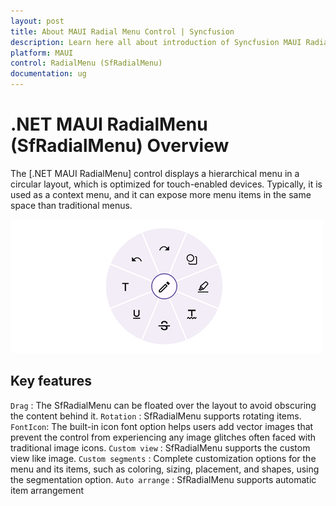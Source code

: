 ```yaml
---
layout: post
title: About MAUI Radial Menu Control | Syncfusion
description: Learn here all about introduction of Syncfusion MAUI Radial Menu (SfRadialMenu) control, its elements and more.
platform: MAUI
control: RadialMenu (SfRadialMenu)
documentation: ug
---
```


# .NET MAUI RadialMenu (SfRadialMenu) Overview

 The [.NET MAUI RadialMenu] control displays a hierarchical menu in a circular layout, which is optimized for touch-enabled devices. Typically, it is used as a context menu, and it can expose more menu items in the same space than traditional menus.

 ![Overview in .NET MAUI SfRadialMenu](images/overview/maui-radialmenu-overview.png)

## Key features

`Drag` : The SfRadialMenu can be floated over the layout to avoid obscuring the content behind it.
`Rotation` : SfRadialMenu supports rotating items.
`FontIcon`: The built-in icon font option helps users add vector images that prevent the control from experiencing any image glitches often faced with traditional image icons.
`Custom view` : SfRadialMenu supports the custom view like image.
`Custom segments` : Complete customization options for the menu and its items, such as coloring, sizing, placement, and shapes, using the segmentation option.
`Auto arrange` : SfRadialMenu supports automatic item arrangement




